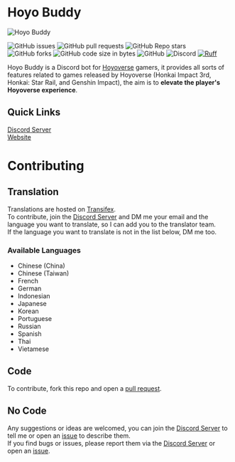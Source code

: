 # Hoyo Buddy
![Hoyo Buddy](https://i.imgur.com/x3UBpUa.png)  

![GitHub issues](https://img.shields.io/github/issues/seriaati/hoyo-buddy)
![GitHub pull requests](https://img.shields.io/github/issues-pr/seriaati/hoyo-buddy)
![GitHub Repo stars](https://img.shields.io/github/stars/seriaati/hoyo-buddy)
![GitHub forks](https://img.shields.io/github/forks/seriaati/hoyo-buddy)
![GitHub code size in bytes](https://img.shields.io/github/languages/code-size/seriaati/hoyo-buddy)
![GitHub](https://img.shields.io/github/license/seriaati/hoyo-buddy)
![Discord](https://img.shields.io/discord/1000727526194298910?label=Support%20Server&color=5865F2)
[![Ruff](https://img.shields.io/endpoint?url=https://raw.githubusercontent.com/astral-sh/ruff/main/assets/badge/v2.json)](https://github.com/astral-sh/ruff)

Hoyo Buddy is a Discord bot for [Hoyoverse](https://www.hoyoverse.com/zh-tw/) gamers, it provides all sorts of features related to games released by Hoyoverse (Honkai Impact 3rd, Honkai: Star Rail, and Genshin Impact), the aim is to **elevate the player's Hoyoverse experience**.

## Quick Links
[Discord Server](https://dsc.gg/hoyo-buddy)  
[Website](https://hb.bot.nu/)

# Contributing
## Translation
Translations are hosted on [Transifex](https://app.transifex.com/hoyo-buddy/hoyo-buddy-discord-bot/translate/#zh_TW/hoyo-buddy-discord-bot/475725497).  
To contribute, join the [Discord Server](https://dsc.gg/hoyo-buddy) and DM me your email and the language you want to translate, so I can add you to the translator team.  
If the language you want to translate is not in the list below, DM me too.
### Available Languages
- Chinese (China)
- Chinese (Taiwan)
- French
- German
- Indonesian
- Japanese
- Korean
- Portuguese
- Russian
- Spanish
- Thai
- Vietamese
## Code
To contribute, fork this repo and open a [pull request](https://github.com/seriaati/hoyo-buddy/pulls).
## No Code
Any suggestions or ideas are welcomed, you can join the [Discord Server](https://dsc.gg/hoyo-buddy) to tell me or open an [issue](https://github.com/seriaati/hoyo-buddy/issues) to describe them.  
If you find bugs or issues, please report them via the [Discord Server](https://dsc.gg/hoyo-buddy) or open an [issue](https://github.com/seriaati/hoyo-buddy/issues).
